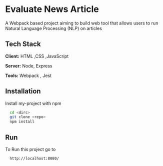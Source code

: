 # Evaluate News Article

A Webpack based project aiming to build web tool that allows users to run Natural Language Processing (NLP) on articles

## Tech Stack

**Client:** HTML
,CSS
,JavaScript

**Server:** Node, Express

**Tools:** Webpack , Jest

## Installation

Install my-project with npm

```bash
  cd <dirc>
  git clone <repo>
  npm install
```

## Run

To Run this project go to

```bash
  http://localhost:8080/
```
